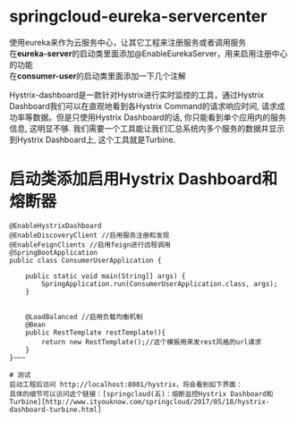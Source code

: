 # springcloud-eureka-servercenter
使用eureka来作为云服务中心，让其它工程来注册服务或者调用服务  
在**eureka-server**的启动类里面添加@EnableEurekaServer，用来启用注册中心的功能  
在**consumer-user**的启动类里面添加一下几个注解  
  
Hystrix-dashboard是一款针对Hystrix进行实时监控的工具，通过Hystrix Dashboard我们可以在直观地看到各Hystrix Command的请求响应时间, 请求成功率等数据。但是只使用Hystrix Dashboard的话, 你只能看到单个应用内的服务信息, 这明显不够. 我们需要一个工具能让我们汇总系统内多个服务的数据并显示到Hystrix Dashboard上, 这个工具就是Turbine.    
# 启动类添加启用Hystrix Dashboard和熔断器   
~~~@EnableCircuitBreaker //添加启用Hystrix Dashboard和熔断器
@EnableHystrixDashboard
@EnableDiscoveryClient //启用服务注册和发现
@EnableFeignClients //启用feign进行远程调用
@SpringBootApplication
public class ConsumerUserApplication {

    public static void main(String[] args) {
        SpringApplication.run(ConsumerUserApplication.class, args);
    }


    @LoadBalanced //启用负载均衡机制
    @Bean
    public RestTemplate restTemplate(){
        return new RestTemplate();//这个模板用来发rest风格的url请求
    }
}~~~
  
# 测试  
启动工程后访问 http://localhost:8001/hystrix，将会看到如下界面：  
具体的细节可以访问这个链接：[springcloud(五)：熔断监控Hystrix Dashboard和Turbine][http://www.ityouknow.com/springcloud/2017/05/18/hystrix-dashboard-turbine.html]

